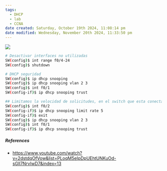```yaml
---
tags:
  - DHCP
  - lab
  - CCNA
date created: Saturday, October 19th 2024, 11:08:14 pm
date modified: Wednesday, November 20th 2024, 11:33:50 pm
---
```



![](Screenshot%20from%202024-01-07%2003-02-58.png)

``` bash
# Desactivar interfaces no utilizadas
SW(config)$ int range f0/4-24
SW(config)$ shutdown
```

``` bash
# DHCP seguridad
SW(config)$ ip dhcp snooping
SW(config)$ ip dhcp snooping vlan 2 3
SW(config)$ int f0/1
SW(config-if)$ ip dhcp snooping trust

## Limitamos la velocidad de solicitudes, en el switch que esta conectado directamente al servidor DHCP
SW(config)$ int f0/2
SW(config-if)$ ip dhcp snooping limit rate 5
SW(config-if)$ exit
SW(config)$ ip dhcp snooping vlan 2 3
SW(config)$ int f0/1
SW(config-if)$ ip dhcp snooping trust

```


##### References
- https://www.youtube.com/watch?v=2dstdqOfVow&list=PLoqM5eIpDpUEhtUNKuOd-sGll7NrvlwD7&index=13
